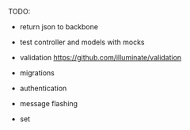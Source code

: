 TODO:
- return json to backbone
- test controller and models with mocks
- validation https://github.com/illuminate/validation
- migrations
- authentication

- message flashing
- set <title>

http://laravel.com/docs/4.2/eloquent
http://www.slimframework.com/news/slim-and-laravel-eloquent-orm
http://docs.slimframework.com/

